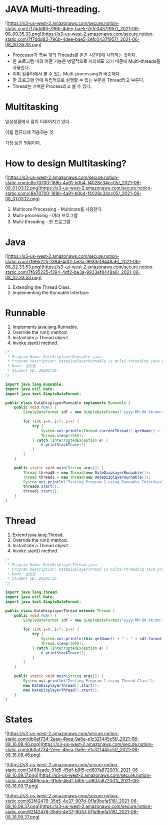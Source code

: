 # JAVA Multi-threading.

![https://s3-us-west-2.amazonaws.com/secure.notion-static.com/7f7ddd83-796b-4dee-bae5-2efc0437f957/_2021-06-08_00.35.33.png](https://s3-us-west-2.amazonaws.com/secure.notion-static.com/7f7ddd83-796b-4dee-bae5-2efc0437f957/_2021-06-08_00.35.33.png)

- Processor가 복수 개의 Threads를 같은 시간대에 처리하는 것이다.
- 한 프로그램 내의 어떤 기능은 병렬적으로 처리해도 되기 때문에 Multi-threads를 사용한다.
- 이미 컴퓨터에서 볼 수 있는 Multi-processing과 비슷하다.
- 한 프로그램 안에 독립적으로 실행할 수 있는 부분을 Thread라고 부른다.
- Thread는 가벼운 Process라고 볼 수 있다.

# Multitasking

일상생활에서 많이 이루어지고 있다.

이를 컴퓨터에 적용하는 것.

가장 넓은 범위이다.

# How to design Multitasking?

![https://s3-us-west-2.amazonaws.com/secure.notion-static.com/c8e70700-188b-4a91-b0b4-f4028c34cc05/_2021-06-08_01.03.12.png](https://s3-us-west-2.amazonaws.com/secure.notion-static.com/c8e70700-188b-4a91-b0b4-f4028c34cc05/_2021-06-08_01.03.12.png)

1. Multicore Processing - Multicore를 사용한다.
2. Multi-processing - 여러 프로그램
3. Multi-threading - 한 프로그램

# Java

![https://s3-us-west-2.amazonaws.com/secure.notion-static.com/7f695225-f394-4df2-be3a-9933ef8448a6/_2021-06-08_02.33.53.png](https://s3-us-west-2.amazonaws.com/secure.notion-static.com/7f695225-f394-4df2-be3a-9933ef8448a6/_2021-06-08_02.33.53.png)

1. Extending the Thread Class.
2. Implementing the Runnable Interface

# Runnable

1. Implements java.lang.Runnable.
2. Override the run() method.
3. Instantiate a Thread object.
4. Invoke start() method.

```java
/*
 * Program Name: DateDisplayerRunnable.java
 * Program Description: DateDisplayerRunnable is multi-threading java program Implementing 'Runnable' interface.
 * Name: 심현솔
 * Student ID: 20201736
*/

import java.lang.Runnable;
import java.util.Date;
import java.text.SimpleDateFormat;

public class DateDisplayerRunnable implements Runnable {
	public void run() {
		SimpleDateFormat sdf = new SimpleDateFormat("yyyy-MM-dd kk:mm:ss");
		
		for (int i=0; i<7; i++) {
			try {
				System.out.println(Thread.currentThread().getName() + " : " + sdf.format(new Date()));
				Thread.sleep(2000);
			} catch (InterruptedException e) {
				e.printStackTrace();
			}
		}
	}

	public static void main(String args[]) {
		Thread thread0 = new Thread(new DateDisplayerRunnable());
		Thread thread1 = new Thread(new DateDisplayerRunnable());
		System.out.println("Testing Program 2 using Runnable Interface");
		thread0.start();
		thread1.start();
	}
}
```

# Thread

1. Extend java.lang.Thread.
2. Override the run() method.
3. Instantiate a Thread object.
4. Invoke start() method.

```java
/*
 * Program Name: DateDisplayerThread.java
 * Program Description: DateDisplayerThread is multi-threading java program extending 'Thread' class.
 * Name: 심현솔
 * Student ID: 20201736
*/

import java.lang.Thread;
import java.util.Date;
import java.text.SimpleDateFormat;

public class DateDisplayerThread extends Thread {
	public void run() {
		SimpleDateFormat sdf = new SimpleDateFormat("yyyy-MM-dd kk:mm:ss");
		
		for (int i=0; i<7; i++) {
			try {
				System.out.println(this.getName() + " : " + sdf.format(new Date()));
				Thread.sleep(2000);
			} catch (InterruptedException e) {
				e.printStackTrace();
			}
		}
	}
	
	public static void main(String args[]) {
		System.out.println("Testing Program 1 using Thread Class");
		new DateDisplayerThread().start();
		new DateDisplayerThread().start();	
	}
}
```

# States

![https://s3-us-west-2.amazonaws.com/secure.notion-static.com/db0af734-2eee-4bea-9a6e-e1c321445c5f/_2021-06-08_16.08.46.png](https://s3-us-west-2.amazonaws.com/secure.notion-static.com/db0af734-2eee-4bea-9a6e-e1c321445c5f/_2021-06-08_16.08.46.png)

![https://s3-us-west-2.amazonaws.com/secure.notion-static.com/3469eadc-91d5-45df-b8f5-cd607a872001/_2021-06-08_16.09.17.png](https://s3-us-west-2.amazonaws.com/secure.notion-static.com/3469eadc-91d5-45df-b8f5-cd607a872001/_2021-06-08_16.09.17.png)

![https://s3-us-west-2.amazonaws.com/secure.notion-static.com/62f42476-35d5-4e37-907d-0f1a9befa516/_2021-06-08_16.09.37.png](https://s3-us-west-2.amazonaws.com/secure.notion-static.com/62f42476-35d5-4e37-907d-0f1a9befa516/_2021-06-08_16.09.37.png)
